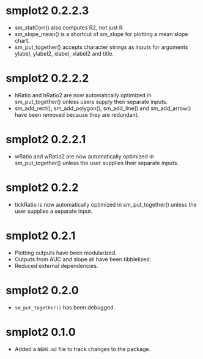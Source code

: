 # smplot2 0.2.2.3
* sm_statCorr() also computes R2, not just R.
* sm_slope_mean() is a shortcut of sm_slope for plotting a mean slope chart.
* sm_put_together() accepts character strings as inputs for arguments ylabel, ylabel2, xlabel, xlabel2 and title. 

# smplot2 0.2.2.2

* hRatio and hRatio2 are now automatically optimized in sm_put_together() unless users supply their separate inputs.
* sm_add_rect(), sm_add_polygon(), sm_add_line() and sm_add_arrow() have been removed because they are redundant.

# smplot2 0.2.2.1

* wRatio and wRatio2 are now automatically optimized in sm_put_together() unless the user supplies their separate inputs.

# smplot2 0.2.2

* tickRatio is now automatically optimized in sm_put_together() unless the user supplies a separate input.

# smplot2 0.2.1

* Plotting outputs have been modularized. 
* Outputs from AUC and slope all have been tibblelized.
* Reduced external dependencies.

# smplot2 0.2.0

* `sm_put_together()` has been debugged.

# smplot2 0.1.0

* Added a `NEWS.md` file to track changes to the package.
